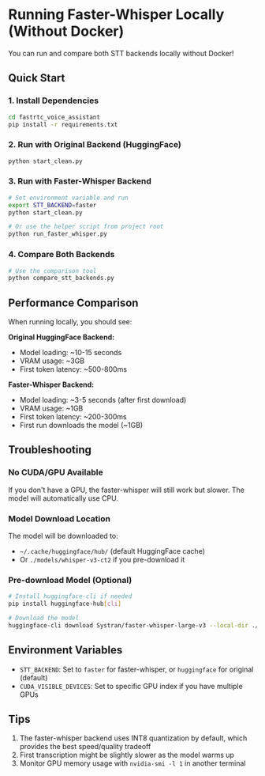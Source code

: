 # Running Faster-Whisper Locally (Without Docker)

You can run and compare both STT backends locally without Docker!

## Quick Start

### 1. Install Dependencies
```bash
cd fastrtc_voice_assistant
pip install -r requirements.txt
```

### 2. Run with Original Backend (HuggingFace)
```bash
python start_clean.py
```

### 3. Run with Faster-Whisper Backend
```bash
# Set environment variable and run
export STT_BACKEND=faster
python start_clean.py

# Or use the helper script from project root
python run_faster_whisper.py
```

### 4. Compare Both Backends
```bash
# Use the comparison tool
python compare_stt_backends.py
```

## Performance Comparison

When running locally, you should see:

**Original HuggingFace Backend:**
- Model loading: ~10-15 seconds
- VRAM usage: ~3GB
- First token latency: ~500-800ms

**Faster-Whisper Backend:**
- Model loading: ~3-5 seconds (after first download)
- VRAM usage: ~1GB
- First token latency: ~200-300ms
- First run downloads the model (~1GB)

## Troubleshooting

### No CUDA/GPU Available
If you don't have a GPU, the faster-whisper will still work but slower. The model will automatically use CPU.

### Model Download Location
The model will be downloaded to:
- `~/.cache/huggingface/hub/` (default HuggingFace cache)
- Or `./models/whisper-v3-ct2` if you pre-download it

### Pre-download Model (Optional)
```bash
# Install huggingface-cli if needed
pip install huggingface-hub[cli]

# Download the model
huggingface-cli download Systran/faster-whisper-large-v3 --local-dir ./models/whisper-v3-ct2
```

## Environment Variables

- `STT_BACKEND`: Set to `faster` for faster-whisper, or `huggingface` for original (default)
- `CUDA_VISIBLE_DEVICES`: Set to specific GPU index if you have multiple GPUs

## Tips

1. The faster-whisper backend uses INT8 quantization by default, which provides the best speed/quality tradeoff
2. First transcription might be slightly slower as the model warms up
3. Monitor GPU memory usage with `nvidia-smi -l 1` in another terminal
